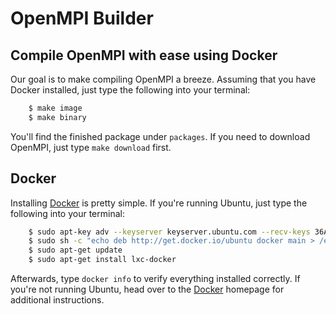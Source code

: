 OpenMPI Builder
===============

Compile OpenMPI with ease using Docker
-------------------------------------

Our goal is to make compiling OpenMPI a breeze. Assuming that you have Docker installed,
just type the following into your terminal:

```bash
    $ make image
    $ make binary
```

You'll find the finished package under `packages`.
If you need to download OpenMPI, just type `make download` first.

Docker
------

Installing [Docker](https://www.docker.io) is pretty simple. If you're running
Ubuntu, just type the following into your terminal:

```bash
    $ sudo apt-key adv --keyserver keyserver.ubuntu.com --recv-keys 36A1D7869245C8950F966E92D8576A8BA88D21E9
    $ sudo sh -c "echo deb http://get.docker.io/ubuntu docker main > /etc/apt/sources.list.d/docker.list"
    $ sudo apt-get update
    $ sudo apt-get install lxc-docker
```

Afterwards, type `docker info` to verify everything installed correctly. If you're
not running Ubuntu, head over to the [Docker](https://www.docker.io) homepage
for additional instructions.
